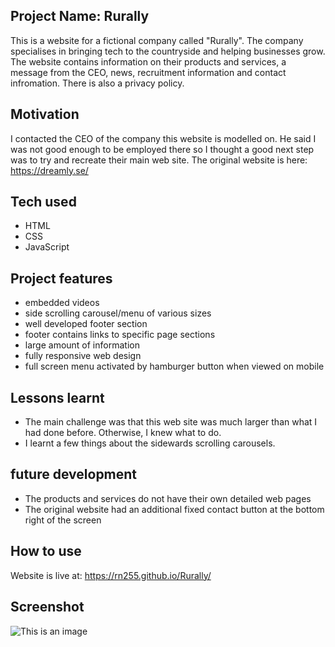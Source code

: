 ## Project Name: Rurally
This is a website for a fictional company called "Rurally". 
The company specialises in bringing tech to the countryside and helping businesses grow.
The website contains information on their products and services, a message from the CEO, news, recruitment information and contact infromation. There is also a privacy policy.

## Motivation
I contacted the CEO of the company this website is modelled on. He said I was not good enough to be employed there so I thought a good next step was to try and recreate their main web site. The original website is here: https://dreamly.se/

## Tech used
- HTML
- CSS
- JavaScript

## Project features
- embedded videos
- side scrolling carousel/menu of various sizes
- well developed footer section
- footer contains links to specific page sections
- large amount of information
- fully responsive web design
- full screen menu activated by hamburger button when viewed on mobile

## Lessons learnt
- The main challenge was that this web site was much larger than what I had done before. Otherwise, I knew what to do.
- I learnt a few things about the sidewards scrolling carousels.

## future development
- The products and services do not have their own detailed web pages
- The original website had an additional fixed contact button at the bottom right of the screen

## How to use
Website is live at: https://rn255.github.io/Rurally/

## Screenshot
![This is an image](https://raw.githubusercontent.com/RN255/portfolio-site/main/images/rurally-screenshot.jpg)
